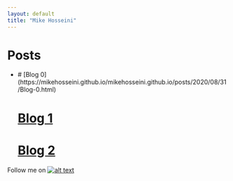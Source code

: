 ```yaml
---
layout: default
title: "Mike Hosseini"
---
```

# Posts

<ul>

  <li> # [Blog 0](https://mikehosseini.github.io/mikehosseini.github.io/posts/2020/08/31/Blog-0.html) </li>

  # [Blog 1](https://mikehosseini.github.io/mikehosseini.github.io/posts/2020/09/06/Blog-1.html)

  # [Blog 2](https://mikehosseini.github.io/mikehosseini.github.io/posts/2020/09/15/Blog-2.html)

</ul>

Follow me on [![alt text][1.1]][1]

[1.1]: http://i.imgur.com/tXSoThF.png (twitter icon with padding)

[1]: http://www.twitter.com/mikehosseini92

